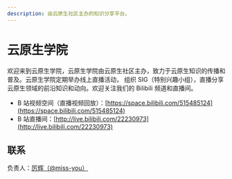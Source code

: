 ```yaml
---
description: 由云原生社区主办的知识分享平台。
---
```


# 云原生学院

欢迎来到云原生学院，云原生学院由云原生社区主办，致力于云原生知识的传播和普及。云原生学院定期举办线上直播活动， 组织 SIG（特别兴趣小组），直播分享云原生领域的前沿知识和动向。欢迎关注我们的 Bilibili 频道和直播间。

* B 站视频空间（直播视频回放）：[https://space.bilibili.com/515485124](https://space.bilibili.com/515485124)
* B 站直播间：[http://live.bilibili.com/22230973](http://live.bilibili.com/22230973)

## 联系

负责人：[厉辉（@miss-you）](https://github.com/miss-you)

